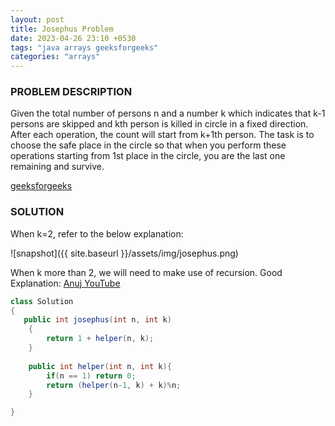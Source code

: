 ```yaml
---
layout: post
title: Josephus Problem
date: 2023-04-26 23:10 +0530
tags: "java arrays geeksforgeeks"
categories: "arrays"
---
```


### PROBLEM DESCRIPTION

Given the total number of persons n and a number k which indicates that k-1 persons are skipped and kth person is killed in circle in a fixed direction.
After each operation, the count will start from k+1th person. The task is to choose the safe place in the circle so that when you perform these operations starting from 1st place in the circle, you are the last one remaining and survive.

[geeksforgeeks](https://practice.geeksforgeeks.org/problems/josephus-problem/1?utm_source=gfg&utm_medium=article&utm_campaign=bottom_sticky_on_article)

### SOLUTION

When k=2, refer to the below explanation:

![snapshot]({{ site.baseurl }}/assets/img/josephus.png)

When k more than 2, we will need to make use of recursion. Good Explanation: [Anuj YouTube](https://www.youtube.com/watch?v=46zD5d9y9b4)

```java
class Solution
{
   public int josephus(int n, int k)
    {
        return 1 + helper(n, k);
    }
    
    public int helper(int n, int k){
        if(n == 1) return 0;
        return (helper(n-1, k) + k)%n;
    }

}
```
